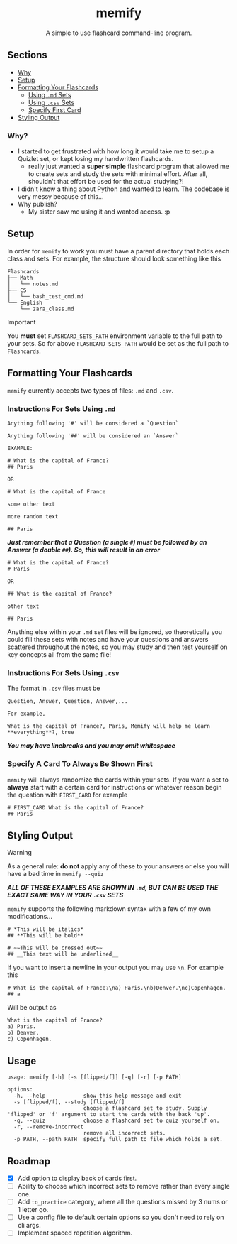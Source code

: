<div align="center">

# memify

A simple to use flashcard command-line program.

</div>

## Sections

- [Why](#why)
- [Setup](#setup)
- [Formatting Your Flashcards](#formatting-your-flashcards)
    - [Using `.md` Sets](#instructions-for-sets-using-md)
    - [Using `.csv` Sets](#instructions-for-sets-using-csv)
    - [Specify First Card](#specify-a-card-to-always-be-shown-first)
- [Styling Output](#styling-output)

### Why?

- I started to get frustrated with how long it would take me to setup a Quizlet set, or kept losing my handwritten flashcards.
  - really just wanted a **super simple** flashcard program that allowed me to create sets and study the sets with minimal effort. After all, shouldn't that effort be used for the actual studying?!
- I didn't know a thing about Python and wanted to learn. The codebase is very messy because of this...
- Why publish?
  - My sister saw me using it and wanted access. :p


## Setup

In order for `memify` to work you must have a parent directory that holds each class and sets. For example, the structure should look something like this

```
Flashcards
├── Math
│   └── notes.md
├── CS
│   └── bash_test_cmd.md
└── English
    └── zara_class.md
```

>[!IMPORTANT]
> You **must** set `FLASHCARD_SETS_PATH` environment variable to the full path to your sets.
> So for above `FLASHCARD_SETS_PATH` would be set as the full path to `Flashcards`.

## Formatting Your Flashcards

`memify` currently accepts two types of files: `.md` and `.csv`.

### Instructions For Sets Using `.md`

```
Anything following '#' will be considered a `Question`

Anything following '##' will be considered an `Answer`

EXAMPLE:

# What is the capital of France?
## Paris

OR

# What is the capital of France

some other text

more random text

## Paris
```

***Just remember that a Question (a single `#`) must be followed by an Answer (a double `##`). So, this will result in an error***

```
# What is the capital of France?
# Paris

OR

## What is the capital of France?

other text

## Paris
```

Anything else within your `.md` set files will be ignored, so theoretically you could fill these sets with notes and have your questions and answers scattered throughout the notes, so you may study and then test yourself on key concepts all from the same file!

### Instructions For Sets Using `.csv`

The format in `.csv` files must be

```
Question, Answer, Question, Answer,...

For example,

What is the capital of France?, Paris, Memify will help me learn **everything**?, true
```

***You may have linebreaks and you may omit whitespace***

### Specify A Card To Always Be Shown First

`memify` will always randomize the cards within your sets. If you want a set to **always** start with a certain card for instructions or whatever reason begin the question with `FIRST_CARD` for example

```
# FIRST_CARD What is the capital of France?
## Paris
```

## Styling Output

>[!WARNING]
> As a general rule: **do not** apply any of these to your answers or else you will have a bad time in `memify --quiz`

***ALL OF THESE EXAMPLES ARE SHOWN IN `.md`, BUT CAN BE USED THE EXACT SAME WAY IN YOUR `.csv` SETS***

`memify` supports the following markdown syntax with a few of my own modifications...

```
# *This will be italics*
## **This will be bold**

# ~~This will be crossed out~~
## __This text will be underlined__
```

If you want to insert a newline in your output you may use `\n`. For example this

```
# What is the capital of France?\na) Paris.\nb)Denver.\nc)Copenhagen.
## a
```

Will be output as

```
What is the capital of France?
a) Paris.
b) Denver.
c) Copenhagen.
```

## Usage

```
usage: memify [-h] [-s [flipped/f]] [-q] [-r] [-p PATH]

options:
  -h, --help            show this help message and exit
  -s [flipped/f], --study [flipped/f]
                        choose a flashcard set to study. Supply 'flipped' or 'f' argument to start the cards with the back 'up'.
  -q, --quiz            choose a flashcard set to quiz yourself on.
  -r, --remove-incorrect
                        remove all incorrect sets.
  -p PATH, --path PATH  specify full path to file which holds a set.
```

## Roadmap

- [x] Add option to display back of cards first.
- [ ] Ability to choose which incorrect sets to remove rather than every single one.
- [ ] Add `to_practice` category, where all the questions missed by 3 nums or 1 letter go.
- [ ] Use a config file to default certain options so you don't need to rely on cli args.
- [ ] Implement spaced repetition algorithm.
